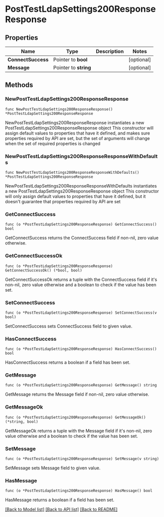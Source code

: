# PostTestLdapSettings200ResponseResponse

## Properties

Name | Type | Description | Notes
------------ | ------------- | ------------- | -------------
**ConnectSuccess** | Pointer to **bool** |  | [optional] 
**Message** | Pointer to **string** |  | [optional] 

## Methods

### NewPostTestLdapSettings200ResponseResponse

`func NewPostTestLdapSettings200ResponseResponse() *PostTestLdapSettings200ResponseResponse`

NewPostTestLdapSettings200ResponseResponse instantiates a new PostTestLdapSettings200ResponseResponse object
This constructor will assign default values to properties that have it defined,
and makes sure properties required by API are set, but the set of arguments
will change when the set of required properties is changed

### NewPostTestLdapSettings200ResponseResponseWithDefaults

`func NewPostTestLdapSettings200ResponseResponseWithDefaults() *PostTestLdapSettings200ResponseResponse`

NewPostTestLdapSettings200ResponseResponseWithDefaults instantiates a new PostTestLdapSettings200ResponseResponse object
This constructor will only assign default values to properties that have it defined,
but it doesn't guarantee that properties required by API are set

### GetConnectSuccess

`func (o *PostTestLdapSettings200ResponseResponse) GetConnectSuccess() bool`

GetConnectSuccess returns the ConnectSuccess field if non-nil, zero value otherwise.

### GetConnectSuccessOk

`func (o *PostTestLdapSettings200ResponseResponse) GetConnectSuccessOk() (*bool, bool)`

GetConnectSuccessOk returns a tuple with the ConnectSuccess field if it's non-nil, zero value otherwise
and a boolean to check if the value has been set.

### SetConnectSuccess

`func (o *PostTestLdapSettings200ResponseResponse) SetConnectSuccess(v bool)`

SetConnectSuccess sets ConnectSuccess field to given value.

### HasConnectSuccess

`func (o *PostTestLdapSettings200ResponseResponse) HasConnectSuccess() bool`

HasConnectSuccess returns a boolean if a field has been set.

### GetMessage

`func (o *PostTestLdapSettings200ResponseResponse) GetMessage() string`

GetMessage returns the Message field if non-nil, zero value otherwise.

### GetMessageOk

`func (o *PostTestLdapSettings200ResponseResponse) GetMessageOk() (*string, bool)`

GetMessageOk returns a tuple with the Message field if it's non-nil, zero value otherwise
and a boolean to check if the value has been set.

### SetMessage

`func (o *PostTestLdapSettings200ResponseResponse) SetMessage(v string)`

SetMessage sets Message field to given value.

### HasMessage

`func (o *PostTestLdapSettings200ResponseResponse) HasMessage() bool`

HasMessage returns a boolean if a field has been set.


[[Back to Model list]](../README.md#documentation-for-models) [[Back to API list]](../README.md#documentation-for-api-endpoints) [[Back to README]](../README.md)


